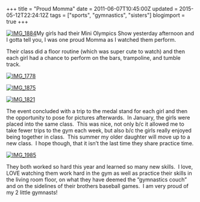 +++
title = "Proud Momma"
date = 2011-06-07T10:45:00Z
updated = 2015-05-12T22:24:12Z
tags = ["sports", "gymnastics", "sisters"]
blogimport = true 
+++

[![IMG_1884](https://latc.s3.amazonaws.com/wp-content/uploads/2011/06/IMG_1884.jpg "IMG_1884")](https://latc.s3.amazonaws.com/wp-content/uploads/2011/06/IMG_1884.jpg)My girls had their Mini Olympics Show yesterday afternoon and I gotta tell you, I was one proud Momma as I watched them perform.&#160;&#160; 

Their class did a floor routine (which was super cute to watch) and then each girl had a chance to perform on the bars, trampoline, and tumble track.&#160;&#160; 

[![IMG_1778](https://latc.s3.amazonaws.com/wp-content/uploads/2011/06/IMG_1778.jpg "IMG_1778")](https://latc.s3.amazonaws.com/wp-content/uploads/2011/06/IMG_1778.jpg)

[![IMG_1875](https://latc.s3.amazonaws.com/wp-content/uploads/2011/06/IMG_1875.jpg "IMG_1875")](https://latc.s3.amazonaws.com/wp-content/uploads/2011/06/IMG_1875.jpg)

[![IMG_1821](https://latc.s3.amazonaws.com/wp-content/uploads/2011/06/IMG_1821.jpg "IMG_1821")](https://latc.s3.amazonaws.com/wp-content/uploads/2011/06/IMG_1821.jpg)

The event concluded with a trip to the medal stand for each girl and then the opportunity to pose for pictures afterwards.&#160; In January, the girls were placed into the same class.&#160; This was nice, not only b/c it allowed me to take fewer trips to the gym each week, but also b/c the girls really enjoyed being together in class.&#160; This summer my older daughter will move up to a new class.&#160; I hope though, that it isn’t the last time they share practice time.&#160; 

[![IMG_1985](https://latc.s3.amazonaws.com/wp-content/uploads/2011/06/IMG_1985.jpg "IMG_1985")](https://latc.s3.amazonaws.com/wp-content/uploads/2011/06/IMG_1985.jpg)

They both worked so hard this year and learned so many new skills.&#160; I love, LOVE watching them work hard in the gym as well as practice their skills in the living room floor, on what they have deemed the “gymnastics couch” and on the sidelines of their brothers baseball games.&#160; I am very proud of my 2 little gymnasts!
